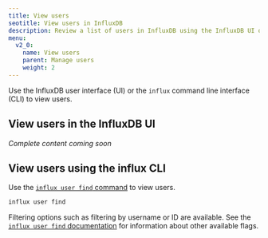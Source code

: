 ```yaml
---
title: View users
seotitle: View users in InfluxDB
description: Review a list of users in InfluxDB using the InfluxDB UI or the influx CLI.
menu:
  v2_0:
    name: View users
    parent: Manage users
    weight: 2
---
```


Use the InfluxDB user interface (UI) or the `influx` command line interface (CLI)
to view users.

## View users in the InfluxDB UI

_Complete content coming soon_

## View users using the influx CLI

Use the [`influx user find` command](/v2.0/reference/cli/influx/user/find)
to view users.

```sh
influx user find
```

Filtering options such as filtering by username or ID are available.
See the [`influx user find` documentation](/v2.0/reference/cli/influx/user/find)
for information about other available flags.
